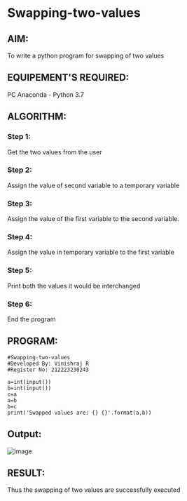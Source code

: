 # Swapping-two-values
## AIM:
To write a python program for swapping of two values
## EQUIPEMENT'S REQUIRED: 
PC
Anaconda - Python 3.7
## ALGORITHM: 
### Step 1:
Get the two values from the user
### Step 2: 
Assign the value of second variable to a temporary variable 
### Step 3: 
Assign the value of the first variable to the second variable.
### Step 4:  
Assign the value in temporary variable to the first variable
### Step 5: 
Print both the values it would be interchanged
### Step 6: 
End the program
## PROGRAM:
```
#Swapping-two-values
#Developed By: Vinishraj R
#Register No: 212223230243

a=int(input())
b=int(input())
c=a
a=b
b=c
print('Swapped values are: {} {}'.format(a,b))
```
## Output:
![image](https://github.com/Vinishofficial/Swapping-two-values/assets/146931793/a367836f-50b3-4aa0-a5c1-915aeebd72ae)

## RESULT:
Thus the swapping of two values are successfully executed



